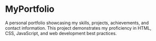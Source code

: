 # MyPortfolio
A personal portfolio showcasing my skills, projects, achievements, and contact information. This project demonstrates my proficiency in HTML, CSS, JavaScript, and web development best practices.
